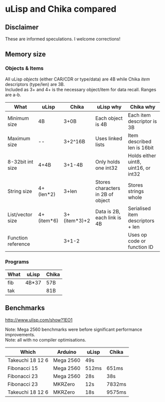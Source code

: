 # uLisp and Chika compared

## Disclaimer

These are informed speculations. I welcome corrections!

## Memory size

### Objects & Items

All uLisp *objects* (either CAR/CDR or type/data) are 4B while Chika *item* descriptors (type/len) are 3B.  
Included as 3+ and 4+ is the necessary object/item for data recall.
Ranges are a-b.

| What               | uLisp       | Chika         | uLisp why                         | Chika why                            |
| ------------------ | ----------- | ------------- | --------------------------------- | ------------------------------------ |
| Minimum size       | 4B          | 3+0B          | Each object is 4B                 | Each item descriptor is 3B           |
| Maximum size       | --          | 3+2^16B       | Uses linked lists                 | Item described len is 16bit          |
| 8-32bit int size   | 4+4B        | 3+1-4B        | Only holds one int32              | Holds either uint8, uint16, or int32 |
| String size        | 4+(len\*2)  | 3+len         | Stores characters in 2B of object | Stores strings whole                 |
| List/vector size   | 4+(item\*6) | 3+(item\*3)+2 | Data is 2B, each link is 4B       | Serialised item descriptors + len    |
| Function reference |             | 3+1-2         |                                   | Uses op code or function ID          |

### Programs

| What | uLisp  | Chika |
| ---- | ------ | ----- |
| fib  | 4B\*37 | 57B   |
| tak  |        | 81B   |

## Benchmarks

http://www.ulisp.com/show?1EO1

Note: Mega 2560 benchmarks were before significant performance improvements.  
Note: all with no compiler optimisations.

| Which            | Arduino   | uLisp | Chika  |
| ---------------- | --------- |------ | ------ |
| Takeuchi 18 12 6 | Mega 2560 | 49s   |        |
| Fibonacci 15     | Mega 2560 | 512ms | 651ms  |
| Fibonacci 23     | Mega 2560 | 28s   | 38s    |
| Fibonacci 23     | MKRZero   | 12s   | 7832ms |
| Takeuchi 18 12 6 | MKRZero   | 18s   | 9575ms |